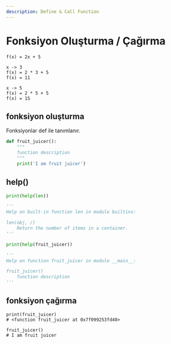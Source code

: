 ```yaml
---
description: Define & Call Function
---
```


# Fonksiyon Oluşturma / Çağırma

```
f(x) = 2x + 5

x -> 3
f(x) = 2 * 3 + 5
f(x) = 11

x -> 5
f(x) = 2 * 5 + 5
f(x) = 15
```

## fonksiyon oluşturma

Fonksiyonlar def ile tanımlanır.

```python
def fruit_juicer():
    """
    function description
    """
    print('I am fruit juicer')
```

## help()

```python
print(help(len))

'''
Help on built-in function len in module builtins:

len(obj, /)
    Return the number of items in a container.
'''
```

```python
print(help(fruit_juicer))

'''
Help on function fruit_juicer in module __main__:

fruit_juicer()
    function description
'''
```

## fonksiyon çağırma

```
print(fruit_juicer)
# <function fruit_juicer at 0x7f099253fd40>

fruit_juicer()
# I am fruit juicer
```
